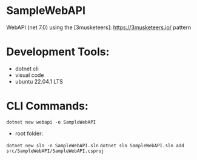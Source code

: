 # SampleWebAPI
WebAPI (net 7.0) using the [3musketeers]: https://3musketeers.io/ pattern


# Development Tools:
* dotnet cli
* visual code
* ubuntu 22.04.1 LTS

# CLI Commands:
`dotnet new webapi -o SampleWebAPI`
* root folder:

`dotnet new sln -n SampleWebAPI.sln`
`dotnet sln SampleWebAPI.sln add src/SampleWebAPI/SampleWebAPI.csproj`
